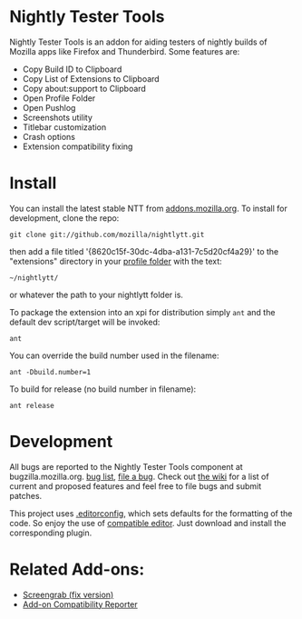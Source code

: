 # Nightly Tester Tools
Nightly Tester Tools is an addon for aiding testers of nightly builds of Mozilla apps like Firefox and Thunderbird. Some features are:

* Copy Build ID to Clipboard
* Copy List of Extensions to Clipboard
* Copy about:support to Clipboard
* Open Profile Folder
* Open Pushlog
* Screenshots utility
* Titlebar customization
* Crash options
* Extension compatibility fixing

# Install
You can install the latest stable NTT from [addons.mozilla.org](https://addons.mozilla.org/en-US/firefox/addon/6543/). To install for development, clone the repo:

    git clone git://github.com/mozilla/nightlytt.git

then add a file titled '{8620c15f-30dc-4dba-a131-7c5d20cf4a29}' to the "extensions" directory in your [profile folder](http://kb.mozillazine.org/Profile_folder) with the text:

    ~/nightlytt/

or whatever the path to your nightlytt folder is.

To package the extension into an xpi for distribution simply `ant` and the default dev script/target will be invoked:

    ant

You can override the build number used in the filename:

    ant -Dbuild.number=1

To build for release (no build number in filename):

    ant release

# Development
All bugs are reported to the Nightly Tester Tools component at bugzilla.mozilla.org. [bug list](https://bugzilla.mozilla.org/buglist.cgi?query_format=advanced&component=Nightly%20Tester%20Tools&product=Other%20Applications), [file a bug](https://bugzilla.mozilla.org/enter_bug.cgi?product=Other%20Applications&component=Nightly%20Tester%20Tools). Check out [the wiki](https://wiki.mozilla.org/Auto-tools/Projects/NightlyTesterTools) for a list of current and proposed features and feel free to file bugs and submit patches.

This project uses [.editorconfig](http://editorconfig.org/#overview), which sets defaults for the formatting of the code. So enjoy the use of [compatible editor](http://editorconfig.org/#download). Just download and install the corresponding plugin.

# Related Add-ons:
* [Screengrab (fix version)](https://addons.mozilla.org/en-US/firefox/addon/screengrab-fix-version/)
* [Add-on Compatibility Reporter](https://addons.mozilla.org/en-US/firefox/addon/add-on-compatibility-reporter/)
